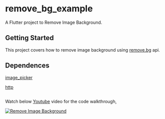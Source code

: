 # remove_bg_example

A Flutter project to Remove Image Background.

## Getting Started

This project covers how to remove image background using [remove.bg](https://www.remove.bg/tools-api/api-commandline) api.

## Dependences

[image_picker](https://pub.dev/packages/image_picker)

[http](https://pub.dev/packages/http)

	
##

Watch below [Youtube](https://www.youtube.com/watch?v=7CdcTEepfa0) video for the code walkthrough,

[![Remove Image Background](https://img.youtube.com/vi/7CdcTEepfa0/0.jpg)](https://www.youtube.com/watch?v=7CdcTEepfa0)
